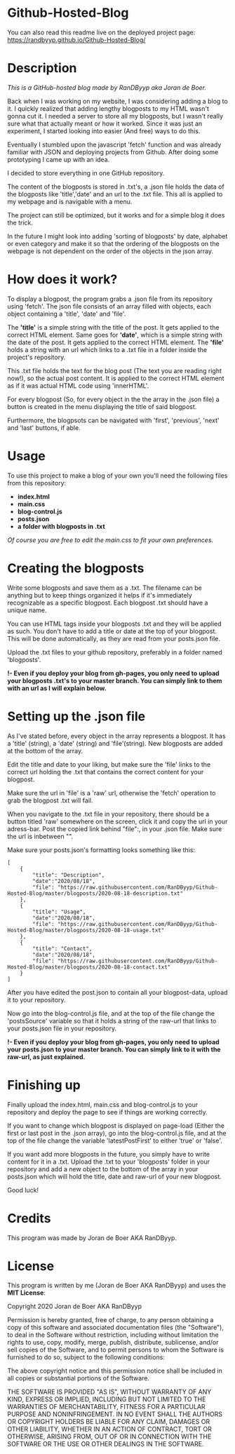 # Github-Hosted-Blog

You can also read this readme live on the deployed project page: https://randbyyp.github.io/Github-Hosted-Blog/

# Description
*This is a GitHub-hosted blog made by RanDByyp aka Joran de Boer.*

Back when I was working on my website, I was considering adding a blog to it. I quickly realized that adding lengthy blogposts to my HTML wasn't gonna cut it. I needed a server to store all my blogposts, but I wasn't really sure what that actually meant or how it worked. Since it was just an experiment, I started looking into easier (And free) ways to do this.

Eventually I stumbled upon the javascript 'fetch' function and was already familiar with JSON and deploying projects from Github. After doing some prototyping I came up with an idea.

I decided to store everything in one GitHub repository.

The content of the blogposts is stored in .txt's, a .json file holds the data of the blogposts like 'title','date' and an url to the .txt file. This all is applied to my webpage and is navigable with a menu.

The project can still be optimized, but it works and for a simple blog it does the trick.

In the future I might look into adding 'sorting of blogposts' by date, alphabet or even category and make it so that the ordering of the blogposts on the webpage is not dependent on the order of the objects in the json array.

# How does it work?

To display a blogpost, the program grabs a .json file from its repository using 'fetch'. The json file consists of an array filled with objects, each object containing a 'title', 'date' and 'file'.

The **'title'** is a simple string with the title of the post. It gets applied to the correct HTML element.
Same goes for **'date'**, which is a simple string with the date of the post. It gets applied to the correct HTML element.
The **'file'** holds a string with an url which links to a .txt file in a folder inside the project's repository.

This .txt file holds the text for the blog post (The text you are reading right now!), so the actual post content. It is applied to the correct HTML element as if it was actual HTML code using 'innerHTML'.

For every blogpost (So, for every object in the the array in the .json file) a button is created in the menu displaying the title of said blogpost.

Furthermore, the blogpsots can be navigated with 'first', 'previous', 'next' and 'last' buttons, if able.

# Usage

To use this project to make a blog of your own you'll need the following files from this repository:

- **index.html**
- **main.css**
- **blog-control.js**
- **posts.json**
- **a folder with blogposts in .txt**

*Of course you are free to edit the main.css to fit your own preferences.*

# Creating the blogposts

Write some blogposts and save them as a .txt. The filename can be anything but to keep things organized it helps if it's immediately recognizable as a specific blogpost. Each blogpost .txt should have a unique name.

You can use HTML tags inside your blogposts .txt and they will be applied as such. You don't have to add a title or date at the top of your blogpost. This will be done automatically, as they are read from your posts.json file.

Upload the .txt files to your github repository, preferably in a folder named 'blogposts'.

**!- Even if you deploy your blog from gh-pages, you only need to upload your blogposts .txt's to your master branch. You can simply link to them with an url as I will explain below.**

# Setting up the .json file

As I've stated before, every object in the array represents a blogpost. It has a 'title' (string), a 'date' (string) and 'file'(string). New blogposts are added at the bottom of the array.

Edit the title and date to your liking, but make sure the 'file' links to the correct url holding the .txt that contains the correct content for your blogpost.

Make sure the url in 'file' is a 'raw' url, otherwise the 'fetch' operation to grab the blogpost .txt will fail.

When you navigate to the .txt file in your repository, there should be a button titled 'raw' somewhere on the screen, click it and copy the url in your adress-bar. Post the copied link behind "file":, in your .json file. Make sure the url is inbetween "".

Make sure your posts.json's formatting looks something like this:
```
[
	{
		"title": "Description",
		"date":"2020/08/18",
		"file": "https://raw.githubusercontent.com/RanDByyp/Github-Hosted-Blog/master/blogposts/2020-08-18-description.txt"
	},
	{
		"title": "Usage",
		"date":"2020/08/18",
		"file": "https://raw.githubusercontent.com/RanDByyp/Github-Hosted-Blog/master/blogposts/2020-08-18-usage.txt"
	},
	{
		"title": "Contact",
		"date":"2020/08/18",
		"file": "https://raw.githubusercontent.com/RanDByyp/Github-Hosted-Blog/master/blogposts/2020-08-18-contact.txt"
	}
]
```

After you have edited the post.json to contain all your blogpost-data, upload it to your repository.

Now go into the blog-control.js file, and at the top of the file change the 'postsSource' variable so that it holds a string of the raw-url that links to your posts.json file in your repository.

**!- Even if you deploy your blog from gh-pages, you only need to upload your posts.json to your master branch. You can simply link to it with the raw-url, as just explained.**

# Finishing up

Finally upload the index.html, main.css and blog-control.js to your repository and deploy the page to see if things are working correctly.

If you want to change which blogpost is displayed on page-load (Either the first or last post in the .json array), go into the blog-control.js file, and at the top of the file change the variable 'latestPostFirst' to either 'true' or 'false'.

If you want add more blogposts in the future, you simply have to write content for it in a .txt. Upload the .txt to your 'blogposts' folder in your repository and add a new object to the bottom of the array in your posts.json which will hold the title, date and raw-url of your new blogpost.

Good luck!

# Credits

This program was made by Joran de Boer AKA RanDByyp.

# License

This program is written by me (Joran de Boer AKA RanDByyp) and uses the **MIT License**:

Copyright 2020 Joran de Boer AKA RanDByyp

Permission is hereby granted, free of charge, to any person obtaining a copy of this software and associated documentation files (the "Software"), to deal in the Software without restriction, including without limitation the rights to use, copy, modify, merge, publish, distribute, sublicense, and/or sell copies of the Software, and to permit persons to whom the Software is furnished to do so, subject to the following conditions:

The above copyright notice and this permission notice shall be included in all copies or substantial portions of the Software.

THE SOFTWARE IS PROVIDED "AS IS", WITHOUT WARRANTY OF ANY KIND, EXPRESS OR IMPLIED, INCLUDING BUT NOT LIMITED TO THE WARRANTIES OF MERCHANTABILITY, FITNESS FOR A PARTICULAR PURPOSE AND NONINFRINGEMENT. IN NO EVENT SHALL THE AUTHORS OR COPYRIGHT HOLDERS BE LIABLE FOR ANY CLAIM, DAMAGES OR OTHER LIABILITY, WHETHER IN AN ACTION OF CONTRACT, TORT OR OTHERWISE, ARISING FROM, OUT OF OR IN CONNECTION WITH THE SOFTWARE OR THE USE OR OTHER DEALINGS IN THE SOFTWARE.
